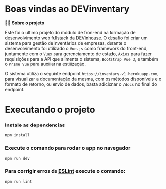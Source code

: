 # Boas vindas ao DEVinventary


<strong>👨‍💻 Sobre o projeto</strong>

Este foi o ultimo projeto do módulo de fron-end na formação de desenvolvimento web fullstack da [DEVinhouse](https://devinhouse.tech). O desafio foi criar um sistema para gestão de inventários de empresas, durante o desenvolvimento foi utilizado  o `Vue.js` como framework do front-end, juntamente com o `Vuex` para gerenciamento de estado, `Axios` para fazer requisições para a API que alimenta o sistema, `Bootstrap Vue 3`, e também o `Prime Vue` para auxiliar na estilização.

O sistema utiliza o seguinte endpoint `https://inventary-v1.herokuapp.com`, para visualizar a documentação da mesma, com os métodos disponíveis e o formato de retorno, ou envio de dados, basta adicionar o `/docs` no final do endpoint.

# Executando o projeto


### Instale as dependencias

```sh
npm install
```

### Execute o comando para rodar o app no navegador

```sh
npm run dev
```


### Para corrigir erros de  [ESLint](https://eslint.org/) execute o comando:

```sh
npm run lint
```



